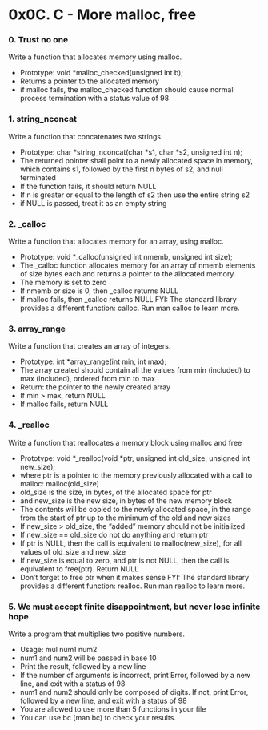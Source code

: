 # 0x0C. C - More malloc, free

### 0. Trust no one
Write a function that allocates memory using malloc.

 - Prototype: void *malloc_checked(unsigned int b);
 - Returns a pointer to the allocated memory
 - if malloc fails, the malloc_checked function should cause normal process termination with a status value of 98


### 1. string_nconcat
Write a function that concatenates two strings.

 - Prototype: char *string_nconcat(char *s1, char *s2, unsigned int n);
 - The returned pointer shall point to a newly allocated space in memory, which contains s1, followed by the first n bytes of s2, and null terminated
 - If the function fails, it should return NULL
 - If n is greater or equal to the length of s2 then use the entire string s2
 - if NULL is passed, treat it as an empty string

### 2. _calloc
Write a function that allocates memory for an array, using malloc.

 - Prototype: void *_calloc(unsigned int nmemb, unsigned int size);
 - The _calloc function allocates memory for an array of nmemb elements of size bytes each and returns a pointer to the allocated memory.
 - The memory is set to zero
 - If nmemb or size is 0, then _calloc returns NULL
 - If malloc fails, then _calloc returns NULL
FYI: The standard library provides a different function: calloc. Run man calloc to learn more.

### 3. array_range
Write a function that creates an array of integers.

 - Prototype: int *array_range(int min, int max);
 - The array created should contain all the values from min (included) to max (included), ordered from min to max
 - Return: the pointer to the newly created array
 - If min > max, return NULL
 - If malloc fails, return NULL

### 4. _realloc
Write a function that reallocates a memory block using malloc and free

 - Prototype: void *_realloc(void *ptr, unsigned int old_size, unsigned int new_size);
 - where ptr is a pointer to the memory previously allocated with a call to malloc: malloc(old_size)
 - old_size is the size, in bytes, of the allocated space for ptr
 - and new_size is the new size, in bytes of the new memory block
 - The contents will be copied to the newly allocated space, in the range from the start of ptr up to the minimum of the old and new sizes
 - If new_size > old_size, the “added” memory should not be initialized
 - If new_size == old_size do not do anything and return ptr
 - If ptr is NULL, then the call is equivalent to malloc(new_size), for all values of old_size and new_size
 - If new_size is equal to zero, and ptr is not NULL, then the call is equivalent to free(ptr). Return NULL
 - Don’t forget to free ptr when it makes sense
FYI: The standard library provides a different function: realloc. Run man realloc to learn more.

### 5. We must accept finite disappointment, but never lose infinite hope
Write a program that multiplies two positive numbers.

 - Usage: mul num1 num2
 - num1 and num2 will be passed in base 10
 - Print the result, followed by a new line
 - If the number of arguments is incorrect, print Error, followed by a new line, and exit with a status of 98
 - num1 and num2 should only be composed of digits. If not, print Error, followed by a new line, and exit with a status of 98
 - You are allowed to use more than 5 functions in your file
 - You can use bc (man bc) to check your results.

